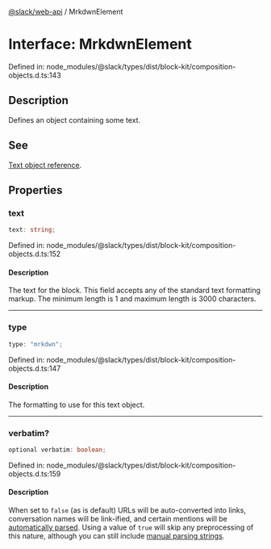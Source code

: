[@slack/web-api](../index.md) / MrkdwnElement

# Interface: MrkdwnElement

Defined in: node\_modules/@slack/types/dist/block-kit/composition-objects.d.ts:143

## Description

Defines an object containing some text.

## See

[Text object reference](https://docs.slack.dev/reference/block-kit/composition-objects/text-object).

## Properties

### text

```ts
text: string;
```

Defined in: node\_modules/@slack/types/dist/block-kit/composition-objects.d.ts:152

#### Description

The text for the block. This field accepts any of the standard text formatting markup.
The minimum length is 1 and maximum length is 3000 characters.

***

### type

```ts
type: "mrkdwn";
```

Defined in: node\_modules/@slack/types/dist/block-kit/composition-objects.d.ts:147

#### Description

The formatting to use for this text object.

***

### verbatim?

```ts
optional verbatim: boolean;
```

Defined in: node\_modules/@slack/types/dist/block-kit/composition-objects.d.ts:159

#### Description

When set to `false` (as is default) URLs will be auto-converted into links, conversation names will
be link-ified, and certain mentions will be [automatically parsed](https://docs.slack.dev/messaging/formatting-message-text).
Using a value of `true` will skip any preprocessing of this nature, although you can still include
[manual parsing strings](https://docs.slack.dev/messaging/formatting-message-text).
